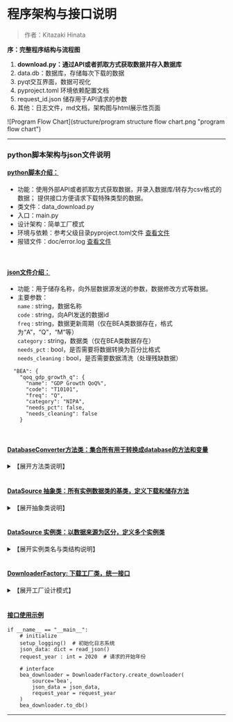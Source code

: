 # 程序架构与接口说明
> 作者：Kitazaki Hinata

**序：完整程序结构与流程图**
1. **download.py：通过API或者抓取方式获取数据并存入数据库**
2. data.db：数据库，存储每次下载的数据
3. pyqt交互界面，数据可视化
4. pyproject.toml 环境依赖配置文档
5. request_id.json 储存用于API请求的参数
6. 其他：日志文件，md文档，架构图与html展示性页面

![Program Flow Chart](structure/program structure flow chart.png "program flow chart")
***

###  python脚本架构与json文件说明
#### <u>**python脚本介绍：** </u><br>
* 功能：使用外部API或者抓取方式获取数据，并录入数据库/转存为csv格式的数据；
提供接口方便请求下载特殊类型的数据。
* 类文件：data_download.py
* 入口：main.py
* 设计架构：简单工厂模式
* 环境与依赖：参考父级目录pyproject.toml文件  [查看文件](../pyproject.toml) <br>
* 报错文件：doc/error.log [查看文件](error.log) <br>
<br>


#### <u>**json文件介绍：**</u><br>
* 功能：用于储存名称，向外层数据源发送的参数，数据修改方式等数据。 <br>
* 主要参数：<br>
```name``` : string，数据名称<br>
```code``` : string，向API发送的数据id<br>
```freq``` : string，数据更新周期（仅在BEA类数据存在，格式为“A”，“Q”，“M”等）<br>
```category``` : string，数据类（仅在BEA类数据存在）<br>
```needs_pct``` : bool，是否需要将数据转换为百分比格式<br>
```needs_cleaning``` : bool，是否需要数据清洗（处理残缺数据）<br>
```
  "BEA": {      
    "qoq_gdp_growth_q": {  
      "name": "GDP Growth QoQ%",
      "code": "T10101",
      "freq": "Q",
      "category": "NIPA",
      "needs_pct": false,
      "needs_cleaning": false
    }
```
<br>

#### <u>**DatabaseConverter方法类：集合所有用于转换成database的方法和变量**</u><br>
<details>
      <summary>【展开方法类说明】</summary>

注：除了```write_info_db```函数，其余函数均用于内部调用
- ```_convert_month_str_to_num``` : 将月份字符串转换为数字，内部函数
- ```_rename_bea_date_col``` : 统一时间轴的函数，输入df，输出修改完日期格式的df ；统一所有的数据时间戳在第一列且名称叫date；
- ```_format_converter``` : 统一数据格式，输入df，输出统一格式的df
     - ```data_name``` 数据名称，用于报错与列名，```table_config["code"]```
     - ```is_pct_data``` 判断是否是百分比数据，默认为False，输入json的```needs_pct```。
- ```_create_ts_sheet``` : 创建Time_Series表，如果存在则跳过
- ```write_info_db``` : 封装输出dataframe数据到data.db数据库，包含统一不同数据dataframe的时间戳的功能。
  - ```data_name``` df与db的列名，以及报错信息
  - ```start_date``` 起始日期，str类型而非date/datetime类型
  - ```is_time_series``` 判断是否是时序数据，如果True则数据进入Time_Series表，否则单独创建新表
  - ```is_pct_data``` 判断是否是百分比数据，传入json参数
</details>

<br>

#### <u>**DataSource 抽象类：所有实例数据类的基类，定义下载和储存方法**</u><br>
<details>
      <summary>【展开抽象类说明】</summary>

所有继承DataSource的实例类必须包含两个方法：
1. ```to_db```
   - 功能：将数据传入至 `data.db` 数据库  
   - 返回值：None/Dict(name, dataframe) <br>
   (直接请求该方法，将会直接将数据传入data.db然后返回None; 当请求下载csv时，to_csv方法将修改参数```return_df```为True，使该方法返回有dataframe的字典)

2. ```to_csv```
   - 功能：下载 CSV 格式数据到 `csv` 文件夹。**后续会修改该方法，通过直接对接database。**
   - 返回值：None

```
class DataSource(ABC):
    @abstractmethod
    def to_db(self, return_df : bool = False):
        pass
    def to_csv(self) -> None:
        pass
```
</details>
<br>


#### <u>**DataSource 实例类：以数据来源为区分，定义多个实例类**</u><br>
<details>
      <summary>【展开实例类名与类结构说明】</summary>

<span id="实例类数据列表"></span>
实例类数据列表

| 类名                        | 数据来源说明                  | 数据源简称```source```参数 |
|---------------------------|-------------------------|---------------|
| BEADownloader             | 美国国家统计局API数据            | bea           |
| YFDownloader              | 雅虎yfinance美股API数据       | yf            |
| FREDDownloader            | 美国Federal Reserve API数据 | fred          |
| BLSDownloader            | 美国劳工局API数据              | bls           |
| TEDownloader              | TradingEconomics平台数据    | te            |
| ISMDownloader             | ISM美国制造业/服务业数据          | ism           |
| FedWatchDownloader        | CME FedWatch数据          | fw            |
| DallasFedDownloader        | 达拉斯联储制造业数据              | dfm           |
| NewYorkFedDownloader      | 纽约联储经济数据                | nyf           |
| InflaNowcastingDownloader  | 克里夫兰联储实时通胀预测数据          | cin           |
| EminiDownloader           | CME E-mini期货交易数据        | em            |
| ForexSwapDownloader       | 外汇掉期数据                  | fs            |

**传入实例类的参数：**<br>
1. ```json_dict``` : 从```request_id.json```文件中提取的字典格式数据，用于向api或者方法传参，输出数据名称。json示例对应下方create_downloader里面的json_dick，二者所传入的json_dict一致。<br>
2. ```api_key``` : 从.env文件中提取出的api key，用于向api请求数据。<br>
3. ```request_year``` : 获取数据的起始年份<br>

**实例类的方法：**<br>
1. ```to_db``` : 将数据写入数据库。<br>
<注：```return_df```是类内部参数，返回值变成dataframe而不是None，给下面的to_csv下载数据用><br>
2. ```to_csv``` : 将数据写入csv文件。**后续会修改该方法，通过直接对接database。**<br>

</details>
<br>


#### <u>**DownloaderFactory: 下载工厂类，统一接口**</u><br>
<details>
   <summary>【展开工厂设计模式】</summary>

```
    @classmethod
    def create_downloader(
            cls,
            source: str,
            json_data: dict,   # full json data, not just one item in the dict
            request_year : int,
    ) -> 'DataDownloader' or None:
```
```_get_api_key``` : 私有类方法，用于类方法内部调用对应的api。<br>
```create_downloader``` : 工厂方法，根据输入参数创建实例类对象并返回。<br>
- ```source``` : 输入数据源简称（参考上文的实例类名表）<br>
- ```json_data``` : 将```main.py```里面的```json_data```传出的完整json文件全部作为参数传入```create_downloader```方法， 
工厂会自动根据传入的```source```参数筛选需要的字典并传入实例类<br>
</details>
<br>


#### <u>**接口使用示例**</u>
```angular2html
if __name__ == "__main__":
    # initialize
    setup_logging()  # 初始化日志系统
    json_data: dict = read_json()
    request_year : int = 2020  # 请求的开始年份
    
    # interface
    bea_downloader = DownloaderFactory.create_downloader(
        source='bea',
        json_data = json_data,
        request_year = request_year
    )
    bea_downloader.to_db()
```
***
